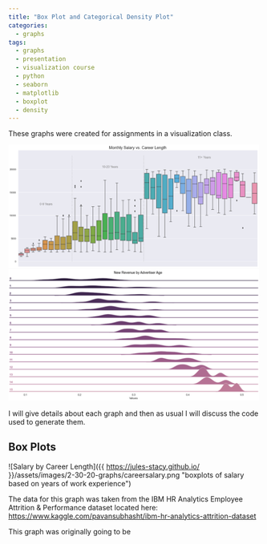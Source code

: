 ```yaml
---
title: "Box Plot and Categorical Density Plot"
categories:
  - graphs
tags:
  - graphs
  - presentation
  - visualization course
  - python
  - seaborn
  - matplotlib
  - boxplot
  - density
---
```


These graphs were created for assignments in a visualization class.

<img src="/assets/images/2-30-20-graphs/careersalary.png" width="500"/>

<img src="/assets/images/2-30-20-graphs/densities.png" width="500"/>

I will give details about each graph and then as usual I will discuss the code used to generate them.


## Box Plots
![Salary by Career Length]({{ https://jules-stacy.github.io/ }}/assets/images/2-30-20-graphs/careersalary.png "boxplots of salary based on years of work experience")

The data for this graph was taken from the IBM HR Analytics Employee Attrition & Performance dataset located here: https://www.kaggle.com/pavansubhasht/ibm-hr-analytics-attrition-dataset
 
This graph was originally going to be 
